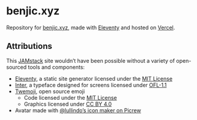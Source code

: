 # benjic.xyz
Repository for [benjic.xyz], made with [Eleventy] and hosted on [Vercel].

<!-- [![Netlify Status](https://api.netlify.com/api/v1/badges/d12fbbdf-4893-473d-a259-d6510cd37741/deploy-status)](https://app.netlify.com/sites/benjic-xyz/deploys) -->

## Attributions

This [JAMstack] site wouldn’t have been possible without a variety of open-sourced tools and components:

- [Eleventy], a static site generator licensed under the [MIT License]
- [Inter], a typeface designed for screens licensed under [OFL-1.1]
- [Twemoji], open source emoji
    - Code licensed under the [MIT License]
    - Graphics licensed under [CC BY 4.0]
- Avatar made with [@lullindo’s icon maker on Picrew](https://picrew.me/image_maker/137904)

[benjic.xyz]: https://benjic.xyz
[Vercel]: https://vercel.com
[JAMstack]: https://jamstack.org/
[Eleventy]: https://www.11ty.dev/
[Inter]: https://rsms.me/inter/
[Twemoji]: https://twemoji.twitter.com/

[OFL-1.1]: https://choosealicense.com/licenses/ofl-1.1/
[MIT License]: https://choosealicense.com/licenses/mit/
[CC BY 4.0]: https://creativecommons.org/licenses/by/4.0/
